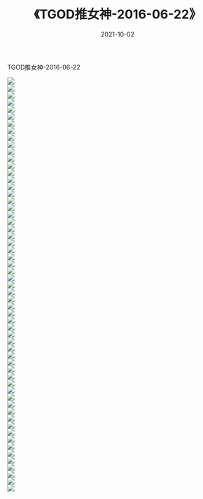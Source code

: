 ﻿---
layout: post
title:  《TGOD推女神-2016-06-22》
date:   2021-10-02
img: http://img.660000.xyz/Sharelink/网络美图/2021/TGOD推女神-2016-06-22/000.jpg
categories: [美女, 清纯, 唯美]
---

TGOD推女神-2016-06-22

  ![](http://img.660000.xyz/Sharelink/网络美图/2021/TGOD推女神-2016-06-22/001.jpg) <br> ![](http://img.660000.xyz/Sharelink/网络美图/2021/TGOD推女神-2016-06-22/002.jpg) <br> ![](http://img.660000.xyz/Sharelink/网络美图/2021/TGOD推女神-2016-06-22/003.jpg) <br> ![](http://img.660000.xyz/Sharelink/网络美图/2021/TGOD推女神-2016-06-22/004.jpg) <br> ![](http://img.660000.xyz/Sharelink/网络美图/2021/TGOD推女神-2016-06-22/005.jpg) <br> ![](http://img.660000.xyz/Sharelink/网络美图/2021/TGOD推女神-2016-06-22/006.jpg) <br> ![](http://img.660000.xyz/Sharelink/网络美图/2021/TGOD推女神-2016-06-22/007.jpg) <br> ![](http://img.660000.xyz/Sharelink/网络美图/2021/TGOD推女神-2016-06-22/008.jpg) <br> ![](http://img.660000.xyz/Sharelink/网络美图/2021/TGOD推女神-2016-06-22/009.jpg) <br> ![](http://img.660000.xyz/Sharelink/网络美图/2021/TGOD推女神-2016-06-22/010.jpg) <br> ![](http://img.660000.xyz/Sharelink/网络美图/2021/TGOD推女神-2016-06-22/011.jpg) <br> ![](http://img.660000.xyz/Sharelink/网络美图/2021/TGOD推女神-2016-06-22/012.jpg) <br> ![](http://img.660000.xyz/Sharelink/网络美图/2021/TGOD推女神-2016-06-22/013.jpg) <br> ![](http://img.660000.xyz/Sharelink/网络美图/2021/TGOD推女神-2016-06-22/014.jpg) <br> ![](http://img.660000.xyz/Sharelink/网络美图/2021/TGOD推女神-2016-06-22/015.jpg) <br> ![](http://img.660000.xyz/Sharelink/网络美图/2021/TGOD推女神-2016-06-22/016.jpg) <br> ![](http://img.660000.xyz/Sharelink/网络美图/2021/TGOD推女神-2016-06-22/017.jpg) <br> ![](http://img.660000.xyz/Sharelink/网络美图/2021/TGOD推女神-2016-06-22/018.jpg) <br> ![](http://img.660000.xyz/Sharelink/网络美图/2021/TGOD推女神-2016-06-22/019.jpg) <br> ![](http://img.660000.xyz/Sharelink/网络美图/2021/TGOD推女神-2016-06-22/020.jpg) <br> ![](http://img.660000.xyz/Sharelink/网络美图/2021/TGOD推女神-2016-06-22/021.jpg) <br> ![](http://img.660000.xyz/Sharelink/网络美图/2021/TGOD推女神-2016-06-22/022.jpg) <br> ![](http://img.660000.xyz/Sharelink/网络美图/2021/TGOD推女神-2016-06-22/023.jpg) <br> ![](http://img.660000.xyz/Sharelink/网络美图/2021/TGOD推女神-2016-06-22/024.jpg) <br> ![](http://img.660000.xyz/Sharelink/网络美图/2021/TGOD推女神-2016-06-22/025.jpg) <br> ![](http://img.660000.xyz/Sharelink/网络美图/2021/TGOD推女神-2016-06-22/026.jpg) <br> ![](http://img.660000.xyz/Sharelink/网络美图/2021/TGOD推女神-2016-06-22/027.jpg) <br> ![](http://img.660000.xyz/Sharelink/网络美图/2021/TGOD推女神-2016-06-22/028.jpg) <br> ![](http://img.660000.xyz/Sharelink/网络美图/2021/TGOD推女神-2016-06-22/029.jpg) <br> ![](http://img.660000.xyz/Sharelink/网络美图/2021/TGOD推女神-2016-06-22/030.jpg) <br> ![](http://img.660000.xyz/Sharelink/网络美图/2021/TGOD推女神-2016-06-22/031.jpg) <br> ![](http://img.660000.xyz/Sharelink/网络美图/2021/TGOD推女神-2016-06-22/032.jpg) <br> ![](http://img.660000.xyz/Sharelink/网络美图/2021/TGOD推女神-2016-06-22/033.jpg) <br> ![](http://img.660000.xyz/Sharelink/网络美图/2021/TGOD推女神-2016-06-22/034.jpg) <br> ![](http://img.660000.xyz/Sharelink/网络美图/2021/TGOD推女神-2016-06-22/035.jpg) <br> ![](http://img.660000.xyz/Sharelink/网络美图/2021/TGOD推女神-2016-06-22/036.jpg) <br> ![](http://img.660000.xyz/Sharelink/网络美图/2021/TGOD推女神-2016-06-22/037.jpg) <br> ![](http://img.660000.xyz/Sharelink/网络美图/2021/TGOD推女神-2016-06-22/038.jpg) <br> ![](http://img.660000.xyz/Sharelink/网络美图/2021/TGOD推女神-2016-06-22/039.jpg) <br> ![](http://img.660000.xyz/Sharelink/网络美图/2021/TGOD推女神-2016-06-22/040.jpg) <br> ![](http://img.660000.xyz/Sharelink/网络美图/2021/TGOD推女神-2016-06-22/041.jpg) <br> ![](http://img.660000.xyz/Sharelink/网络美图/2021/TGOD推女神-2016-06-22/042.jpg) <br> ![](http://img.660000.xyz/Sharelink/网络美图/2021/TGOD推女神-2016-06-22/043.jpg) <br> ![](http://img.660000.xyz/Sharelink/网络美图/2021/TGOD推女神-2016-06-22/044.jpg) <br> ![](http://img.660000.xyz/Sharelink/网络美图/2021/TGOD推女神-2016-06-22/045.jpg) <br> ![](http://img.660000.xyz/Sharelink/网络美图/2021/TGOD推女神-2016-06-22/046.jpg) <br> ![](http://img.660000.xyz/Sharelink/网络美图/2021/TGOD推女神-2016-06-22/047.jpg) <br> ![](http://img.660000.xyz/Sharelink/网络美图/2021/TGOD推女神-2016-06-22/048.jpg) <br> ![](http://img.660000.xyz/Sharelink/网络美图/2021/TGOD推女神-2016-06-22/049.jpg) <br> ![](http://img.660000.xyz/Sharelink/网络美图/2021/TGOD推女神-2016-06-22/050.jpg) <br> ![](http://img.660000.xyz/Sharelink/网络美图/2021/TGOD推女神-2016-06-22/051.jpg) <br> ![](http://img.660000.xyz/Sharelink/网络美图/2021/TGOD推女神-2016-06-22/052.jpg) <br> ![](http://img.660000.xyz/Sharelink/网络美图/2021/TGOD推女神-2016-06-22/053.jpg) <br> ![](http://img.660000.xyz/Sharelink/网络美图/2021/TGOD推女神-2016-06-22/054.jpg) <br> ![](http://img.660000.xyz/Sharelink/网络美图/2021/TGOD推女神-2016-06-22/055.jpg) <br> ![](http://img.660000.xyz/Sharelink/网络美图/2021/TGOD推女神-2016-06-22/056.jpg) <br> ![](http://img.660000.xyz/Sharelink/网络美图/2021/TGOD推女神-2016-06-22/057.jpg) <br> ![](http://img.660000.xyz/Sharelink/网络美图/2021/TGOD推女神-2016-06-22/058.jpg) <br> ![](http://img.660000.xyz/Sharelink/网络美图/2021/TGOD推女神-2016-06-22/059.jpg) <br>